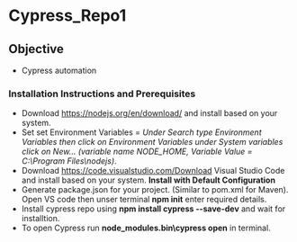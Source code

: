 # Cypress_Repo1

## Objective
- Cypress automation 

### Installation Instructions and Prerequisites
- Download https://nodejs.org/en/download/ and install based on your system.
- Set set Environment Variables = *Under Search type Environment Variables then click on Environment Variables under System variables click on New... (variable name *NODE_HOME*, Variable Value = *C:\Program Files\nodejs*)*.
- Download https://code.visualstudio.com/Download Visual Studio Code and install based on your system. **Install with Default Configuration**
- Generate package.json for your project. (Similar to pom.xml for Maven). Open VS code then unser terminal **npm init** enter required details.
- Install cypress repo using **npm install cypress --save-dev** and wait for installtion.
- To open Cypress run **node_modules\.bin\cypress open** in terminal.
 
